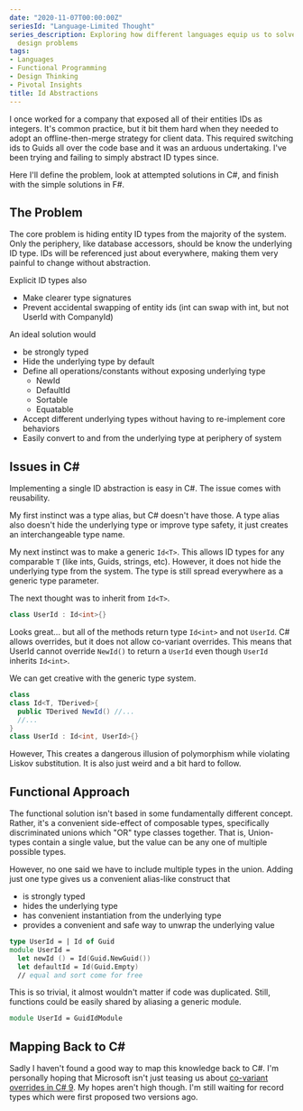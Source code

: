 ```yaml
---
date: "2020-11-07T00:00:00Z"
seriesId: "Language-Limited Thought"
series_description: Exploring how different languages equip us to solve different
  design problems
tags:
- Languages
- Functional Programming
- Design Thinking
- Pivotal Insights
title: Id Abstractions
---
```


I once worked for a company that exposed all of their entities IDs as integers. It's common practice, but it bit them hard when they needed to adopt an offline-then-merge strategy for client data. This required switching ids to Guids all over the code base and it was an arduous undertaking. I've been trying and failing to simply abstract ID types since.
<!--more-->

Here I'll define the problem, look at attempted solutions in C#, and finish with the simple solutions in F#.

## The Problem
The core problem is hiding entity ID types from the majority of the system. Only the periphery, like database accessors, should be know the underlying ID type. IDs will be referenced just about everywhere, making them very painful to change without abstraction.

Explicit ID types also 
- Make clearer type signatures
- Prevent accidental swapping of entity ids (int can swap with int, but not UserId with CompanyId)

An ideal solution would 
- be strongly typed
- Hide the underlying type by default
- Define all operations/constants without exposing underlying type
  - NewId
  - DefaultId
  - Sortable
  - Equatable
- Accept different underlying types without having to re-implement core behaviors
- Easily convert to and from the underlying type at periphery of system

## Issues in C#

Implementing a single ID abstraction is easy in C#. The issue comes with reusability.

My first instinct was a type alias, but C# doesn't have those. A type alias also doesn't hide the underlying type or improve type safety, it just creates an interchangeable type name.

My next instinct was to make a generic `Id<T>`. This allows ID types for any comparable `T` (like ints, Guids, strings, etc). However, it does not hide the underlying type from the system. The type is still spread everywhere as a generic type parameter.

The next thought was to inherit from `Id<T>`. 
```cs
class UserId : Id<int>{}
```

Looks great... but all of the methods return type `Id<int>` and not `UserId`.
C# allows overrides, but it does not allow co-variant overrides. This means that UserId cannot override `NewId()` to return a `UserId` even though `UserId` inherits `Id<int>`. 

We can get creative with the generic type system.
```cs
class 
class Id<T, TDerived>{
  public TDerived NewId() //...
  //...
}
class UserId : Id<int, UserId>{}
```

However, This creates a dangerous illusion of polymorphism while violating Liskov substitution. It is also just weird and a bit hard to follow.

## Functional Approach

The functional solution isn't based in some fundamentally different concept. Rather, it's a convenient side-effect of composable types, specifically discriminated unions which "OR" type classes together. That is, Union-types contain a single value, but the value can be any one of multiple possible types.

However, no one said we have to include multiple types in the union. Adding just one type gives us a convenient alias-like construct that
- is strongly typed
- hides the underlying type
- has convenient instantiation from the underlying type
- provides a convenient and safe way to unwrap the underlying value

```fsharp
type UserId = | Id of Guid
module UserId = 
  let newId () = Id(Guid.NewGuid())
  let defaultId = Id(Guid.Empty)
  // equal and sort come for free
```

This is so trivial, it almost wouldn't matter if code was duplicated. Still, functions could be easily shared by aliasing a generic module.
```fsharp
module UserId = GuidIdModule
```

## Mapping Back to C#
Sadly I haven't found a good way to map this knowledge back to C#. I'm personally hoping that Microsoft isn't just teasing us about [co-variant overrides in C# 9](https://devblogs.microsoft.com/dotnet/welcome-to-c-9-0/). My hopes aren't high though. I'm still waiting for record types which were first proposed two versions ago. 
